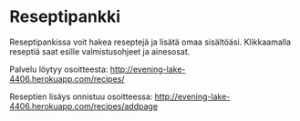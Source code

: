 
# Reseptipankki

Reseptipankissa voit hakea reseptejä ja lisätä omaa sisältöäsi.
Klikkaamalla reseptiä saat esille valmistusohjeet ja ainesosat.

Palvelu löytyy osoitteesta:
http://evening-lake-4406.herokuapp.com/recipes/

Reseptien lisäys onnistuu osoitteessa:
http://evening-lake-4406.herokuapp.com/recipes/addpage
